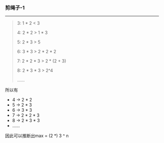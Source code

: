 ### 剪绳子-1

---

> 3: 1 * 2 < 3
>
> 4: 2 * 2 > 1 * 3
>
> 5: 2 * 3 > 5
>
> 6: 3 * 3 > 2 * 2 * 2
>
> 7: 2 * 2 * 3 > 2 * (2 + 3)
>
> 8: 2 * 3 * 3 > 2^4
>
> ......

所以有

- 4 -> 2 * 2 
- 5 -> 2 * 3
- 6 -> 3 * 3
- 7 -> 2 * 2 * 3
- 8 -> 2 * 3 * 3
- ......

因此可以推断出max = (2 *) 3 ^ n

 